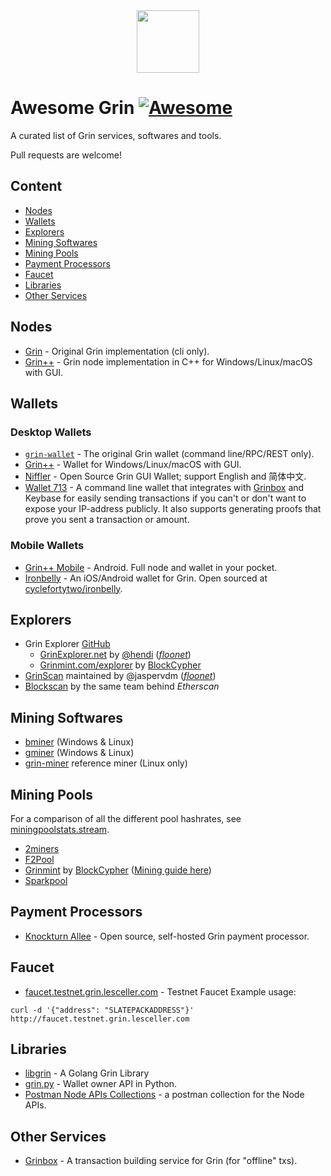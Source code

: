 <div align="center"><img width="100px" src="logo.png"></div>

# Awesome Grin [![Awesome](https://awesome.re/badge.svg)](https://awesome.re)

A curated list of Grin services, softwares and tools.

Pull requests are welcome!

## Content

- [Nodes](#nodes)
- [Wallets](#wallets)
- [Explorers](#explorers)
- [Mining Softwares](#mining-softwares)
- [Mining Pools](#mining-pools)
- [Payment Processors](#payment-processors)
- [Faucet](#faucet)
- [Libraries](#libraries)
- [Other Services](#other-services)


## Nodes

- [Grin](https://github.com/mimblewimble/grin) - Original Grin implementation (cli only).
- [Grin++](https://github.com/GrinPlusPlus/GrinPlusPlus) - Grin node implementation in C++ for Windows/Linux/macOS with GUI.

## Wallets

### Desktop Wallets

- [`grin-wallet`](https://github.com/mimblewimble/grin-wallet) - The original Grin wallet (command line/RPC/REST only).
- [Grin++](https://github.com/GrinPlusPlus/GrinPlusPlus) - Wallet for Windows/Linux/macOS with GUI.
- [Niffler](https://github.com/grinfans/niffler) - Open Source Grin GUI Wallet; support English and 简体中文.
- [Wallet 713](https://github.com/vault713/wallet713) - A command line wallet that integrates with [Grinbox](https://grinbox.io/) and Keybase for easily sending transactions if you can't or don't want to expose your IP-address publicly. It also supports generating proofs that prove you sent a transaction or amount.

### Mobile Wallets

- [Grin++ Mobile](https://github.com/GrinPlusPlus/GrinPlusPlusMobile) - Android. Full node and wallet in your pocket.
- [Ironbelly](https://ironbelly.app) - An iOS/Android wallet for Grin. Open sourced at [cyclefortytwo/ironbelly](https://github.com/cyclefortytwo/ironbelly).

## Explorers

- Grin Explorer [GitHub](https://github.com/mimblewimble/grin-explorer)
  - [GrinExplorer.net](https://grinexplorer.net/) by [@hendi](https://twitter.com/hendi) ([_floonet_](https://floonet.grinexplorer.net/))
  - [Grinmint.com/explorer](https://grinmint.com/explorer/) by [BlockCypher](https://www.blockcypher.com/)
- [GrinScan](https://grinscan.net) maintained by @jaspervdm ([_floonet_](https://floonet.grinscan.net/))
- [Blockscan](https://grin.blockscan.com/) by the same team behind *Etherscan*

## Mining Softwares

- [bminer](https://www.bminer.me/) (Windows & Linux)
- [gminer](https://github.com/develsoftware/GMinerRelease/releases) (Windows & Linux)
- [grin-miner](https://github.com/mimblewimble/grin-miner) reference miner (Linux only)

## Mining Pools

For a comparison of all the different pool hashrates, see [miningpoolstats.stream](https://miningpoolstats.stream/grin-c32).

- [2miners](https://2miners.com/)
- [F2Pool](https://www.f2pool.com)
- [Grinmint](https://www.grinmint.com) by [BlockCypher](https://www.blockcypher.com/) ([Mining guide here](https://blog.blockcypher.com/mining-grin-on-grinmint-a-step-by-step-tutorial-98235c038876))
- [Sparkpool](https://sparkpool.com)

## Payment Processors

- [Knockturn Allee](https://github.com/cyclefortytwo/knockturn-allee) - Open source, self-hosted Grin payment processor.

## Faucet

- [faucet.testnet.grin.lesceller.com](http://faucet.testnet.grin.lesceller.com) - Testnet Faucet
Example usage:
```
curl -d '{"address": "SLATEPACKADDRESS"}' http://faucet.testnet.grin.lesceller.com
```

## Libraries

- [libgrin](https://github.com/blockcypher/libgrin) - A Golang Grin Library
- [grin.py](https://github.com/grinfans/grin.py) - Wallet owner API in Python.
- [Postman Node APIs Collections](https://documenter.getpostman.com/view/12131330/TVsrE8kd) - a postman collection for the Node APIs.

## Other Services

- [Grinbox](https://grinbox.io) - A transaction building service for Grin (for "offline" txs).
